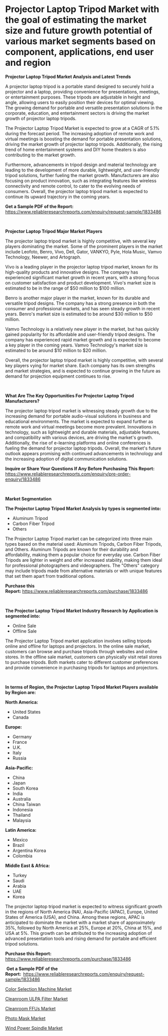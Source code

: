 <p><h1>Projector Laptop Tripod Market with the goal of estimating the market size and future growth potential of various market segments based on component, applications, end user and region</h1></p><p><strong>Projector Laptop Tripod Market Analysis and Latest Trends</strong></p>
<p><p>A projector laptop tripod is a portable stand designed to securely hold a projector and a laptop, providing convenience for presentations, meetings, or entertainment purposes. These tripods are adjustable in height and angle, allowing users to easily position their devices for optimal viewing. The growing demand for portable and versatile presentation solutions in the corporate, education, and entertainment sectors is driving the market growth of projector laptop tripods. </p><p>The Projector Laptop Tripod Market is expected to grow at a CAGR of 5.1% during the forecast period. The increasing adoption of remote work and virtual meetings is boosting the demand for portable presentation solutions, driving the market growth of projector laptop tripods. Additionally, the rising trend of home entertainment systems and DIY home theaters is also contributing to the market growth.</p><p>Furthermore, advancements in tripod design and material technology are leading to the development of more durable, lightweight, and user-friendly tripod solutions, further fueling the market growth. Manufacturers are also focusing on product innovation, such as integrating features like wireless connectivity and remote control, to cater to the evolving needs of consumers. Overall, the projector laptop tripod market is expected to continue its upward trajectory in the coming years.</p></p>
<p><strong>Get a Sample PDF of the Report:&nbsp;</strong> <a href="https://www.reliableresearchreports.com/enquiry/request-sample/1833486">https://www.reliableresearchreports.com/enquiry/request-sample/1833486</a></p>
<p>&nbsp;</p>
<p><strong>Projector Laptop Tripod Major Market Players</strong></p>
<p><p>The projector laptop tripod market is highly competitive, with several key players dominating the market. Some of the prominent players in the market include Leofoto, Benro, Vivo, Dell, Gator, VANKYO, Pyle, Hola Music, Vamvo Technology, Neewer, and Artograph.</p><p>Vivo is a leading player in the projector laptop tripod market, known for its high-quality products and innovative designs. The company has experienced significant market growth in recent years, with a strong focus on customer satisfaction and product development. Vivo's market size is estimated to be in the range of $50 million to $100 million.</p><p>Benro is another major player in the market, known for its durable and versatile tripod designs. The company has a strong presence in both the consumer and professional markets, and has seen steady growth in recent years. Benro's market size is estimated to be around $30 million to $50 million.</p><p>Vamvo Technology is a relatively new player in the market, but has quickly gained popularity for its affordable and user-friendly tripod designs. The company has experienced rapid market growth and is expected to become a key player in the coming years. Vamvo Technology's market size is estimated to be around $10 million to $20 million.</p><p>Overall, the projector laptop tripod market is highly competitive, with several key players vying for market share. Each company has its own strengths and market strategies, and is expected to continue growing in the future as demand for projection equipment continues to rise.</p></p>
<p>&nbsp;</p>
<p><strong>What Are The Key Opportunities For Projector Laptop Tripod Manufacturers?</strong></p>
<p><p>The projector laptop tripod market is witnessing steady growth due to the increasing demand for portable audio-visual solutions in business and educational environments. The market is expected to expand further as remote work and virtual meetings become more prevalent. Innovations in technology, such as lightweight and durable materials, adjustable features, and compatibility with various devices, are driving the market's growth. Additionally, the rise of e-learning platforms and online conferences is fueling the demand for projector laptop tripods. Overall, the market's future outlook appears promising with continued advancements in technology and the increasing adoption of digital communication solutions.</p></p>
<p><strong>Inquire or Share Your Questions If Any Before Purchasing This Report:</strong> <a href="https://www.reliableresearchreports.com/enquiry/pre-order-enquiry/1833486">https://www.reliableresearchreports.com/enquiry/pre-order-enquiry/1833486</a></p>
<p>&nbsp;</p>
<p><strong>Market Segmentation</strong></p>
<p><strong>The Projector Laptop Tripod Market Analysis by types is segmented into:</strong></p>
<p><ul><li>Aluminum Tripod</li><li>Carbon Fiber Tripod</li><li>Others</li></ul></p>
<p><p>The Projector Laptop Tripod market can be categorized into three main types based on the material used: Aluminum Tripods, Carbon Fiber Tripods, and Others. Aluminum Tripods are known for their durability and affordability, making them a popular choice for everyday use. Carbon Fiber Tripods are lighter in weight and offer increased stability, making them ideal for professional photographers and videographers. The "Others" category may include tripods made from alternative materials or with unique features that set them apart from traditional options.</p></p>
<p><strong>Purchase this Report:&nbsp;</strong><a href="https://www.reliableresearchreports.com/purchase/1833486">https://www.reliableresearchreports.com/purchase/1833486</a></p>
<p>&nbsp;</p>
<p><strong>The Projector Laptop Tripod Market Industry Research by Application is segmented into:</strong></p>
<p><ul><li>Online Sale</li><li>Offline Sale</li></ul></p>
<p><p>The Projector Laptop Tripod market application involves selling tripods online and offline for laptops and projectors. In the online sale market, customers can browse and purchase tripods through websites and online stores. In the offline sale market, customers can physically visit retail stores to purchase tripods. Both markets cater to different customer preferences and provide convenience in purchasing tripods for laptops and projectors.</p></p>
<p>&nbsp;</p>
<p><strong>In terms of Region, the Projector Laptop Tripod Market Players available by Region are:</strong></p>
<p>
    <p> <strong> North America: </strong>
        <ul>
            <li>United States</li>
            <li>Canada</li>
        </ul>
        </p> 
    <p> <strong> Europe: </strong>
        <ul>
            <li>Germany</li>
            <li>France</li>
            <li>U.K.</li>
            <li>Italy</li>
            <li>Russia</li>
        </ul>
        </p> 
    <p> <strong> Asia-Pacific: </strong>
        <ul>
            <li>China</li>
            <li>Japan</li>
            <li>South Korea</li>
            <li>India</li>
            <li>Australia</li>
            <li>China Taiwan</li>
            <li>Indonesia</li>
            <li>Thailand</li>
            <li>Malaysia</li>
        </ul>
        </p> 
    <p> <strong> Latin America: </strong>
        <ul>
            <li>Mexico</li>
            <li>Brazil</li>
            <li>Argentina Korea</li>
            <li>Colombia</li>
        </ul>
        </p> 
    <p> <strong> Middle East & Africa: </strong>
        <ul>
            <li>Turkey</li>
            <li>Saudi</li>
            <li>Arabia</li>
            <li>UAE</li>
            <li>Korea</li>
        </ul>
    </p>
    </p>
<p><p>The projector laptop tripod market is expected to witness significant growth in the regions of North America (NA), Asia-Pacific (APAC), Europe, United States of America (USA), and China. Among these regions, APAC is anticipated to dominate the market with a market share of approximately 35%, followed by North America at 25%, Europe at 20%, China at 15%, and USA at 5%. This growth can be attributed to the increasing adoption of advanced presentation tools and rising demand for portable and efficient tripod solutions.</p></p>
<p><strong>Purchase this Report: </strong><a href="https://www.reliableresearchreports.com/purchase/1833486">https://www.reliableresearchreports.com/purchase/1833486</a></p>
<p>&nbsp;<strong>Get a Sample PDF of the Report:&nbsp;&nbsp;</strong><a href="https://www.reliableresearchreports.com/enquiry/request-sample/1833486">https://www.reliableresearchreports.com/enquiry/request-sample/1833486</a></p>
<p><strong></strong></p>
<p><p><a href="https://github.com/markusgodoy/Market-Research-Report-List-2/blob/main/color-selection-machine-market.md">Color Selection Machine Market</a></p><p><a href="https://github.com/lataunyatinikmelvin59ilbd0dv/Market-Research-Report-List-1/blob/main/cleanroom-ulpa-filter-market.md">Cleanroom ULPA Filter Market</a></p><p><a href="https://github.com/JameTravis/Market-Research-Report-List-3/blob/main/cleanroom-ffus-market.md">Cleanroom FFUs Market</a></p><p><a href="https://github.com/arionmp/Market-Research-Report-List-2/blob/main/photo-mask-market.md">Photo Mask Market</a></p><p><a href="https://github.com/pgtimber/Market-Research-Report-List-1/blob/main/wind-power-spindle-market.md">Wind Power Spindle Market</a></p></p>